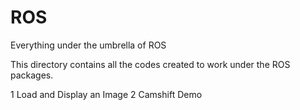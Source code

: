 ROS
===

Everything under the umbrella of ROS 

This directory contains all the codes created to work under the ROS packages.

1 Load and Display an Image 
2 Camshift Demo
